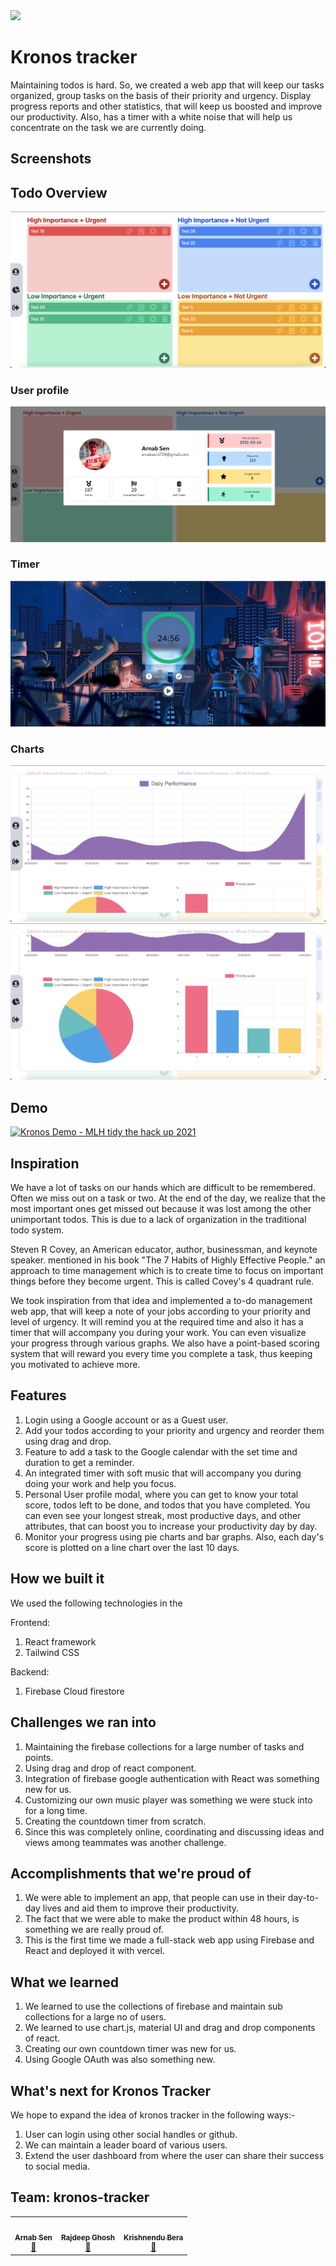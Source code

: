 <img src="https://socialify.git.ci/arnabsen1729/Kronos-Tracker/image?font=KoHo&language=1&owner=0&pattern=Brick%20Wall&stargazers=1&theme=Dark" >

# Kronos tracker

Maintaining todos is hard. So, we created a web app that will keep our tasks organized, group tasks on the basis of their priority and urgency. Display progress reports and other statistics, that will keep us boosted and improve our productivity. Also, has a timer with a white noise that will help us concentrate on the task we are currently doing.

## Screenshots
## Todo Overview

![todo-overview](./images/dashboard.png)



### User profile
![profile](images/profile.png)

### Timer
![timer](images/timer.png)

### Charts
![charts](images/graph1.png)
![charts](images/graph2.png)


## Demo

[![Kronos Demo - MLH tidy the hack up 2021](https://cdn.discordapp.com/attachments/722144870218858548/820571605733998602/KRONOS_1.png)](https://youtu.be/MmL0_774V1o "kronos-tracker Demo - MLH tidy-the-hack-up 2021")

## Inspiration

We have a lot of tasks on our hands which are difficult to be remembered. Often we miss out on a task or two. At the end of the day,  we realize that the most important ones get missed out because it was lost among the other unimportant todos. This is due to a lack of organization in the traditional todo system.

Steven R Covey, an American educator, author, businessman, and keynote speaker. mentioned in his book "The 7 Habits of Highly Effective People." an approach to time management which is to create time to focus on important things before they become urgent. This is called Covey's 4 quadrant rule.

We took inspiration from that idea and implemented a to-do management web app, that will keep a note of your jobs according to your priority and level of urgency. It will remind you at the required time and also it has a timer that will accompany you during your work. You can even visualize your progress through various graphs. We also have a point-based scoring system that will reward you every time you complete a task, thus keeping you motivated to achieve more.



## Features

1. Login using a Google account or as a Guest user.
2. Add your todos according to your priority and urgency and reorder them using drag and drop.
3. Feature to add a task to the Google calendar with the set time and duration to get a reminder.
4. An integrated timer with soft music that will accompany you during doing your work and help you focus.
5. Personal User profile modal, where you can get to know your total score, todos left to be done, and todos that you have completed. You can even see your longest streak, most productive days, and other attributes, that can boost you to increase your productivity day by day.
6. Monitor your progress using pie charts and bar graphs. Also, each day's score is plotted on a line chart over the last 10 days.

## How we built it
We used the following technologies in the

Frontend:
1. React framework
2. Tailwind CSS

Backend:
1. Firebase Cloud firestore

## Challenges we ran into

1. Maintaining the firebase collections for a large number of tasks and points.
2. Using drag and drop of react component.
3. Integration of firebase google authentication with React was something new for us.
4. Customizing our own music player was something we were stuck into for a long time.
5. Creating the countdown timer from scratch.
6. Since this was completely online, coordinating and discussing ideas and views among teammates was another challenge.

## Accomplishments that we're proud of

1. We were able to implement an app, that people can use in their day-to-day lives and aid them to improve their productivity.
2. The fact that we were able to make the product within 48 hours, is something we are really proud of.
3. This is the first time we made a full-stack web app using Firebase and React and deployed it with vercel.

## What we learned

1. We learned to use the collections of firebase and maintain sub collections for a large no of users.
2. We learned to use chart.js, material UI and drag and drop components of react.
3. Creating our own countdown timer was new for us.
4. Using Google OAuth was also something new.

## What's next for Kronos Tracker

We hope to expand the idea of kronos tracker in the following ways:-

1.  User can login using other social handles or github.
2.  We can maintain a leader board of various users.
3.  Extend the user dashboard from where the user can share their success to social media.


## Team: kronos-tracker

<table>
  <tr>
    <td align="center">
    <a href="https://arnabsen.rocks/">
    <img src="https://avatars1.githubusercontent.com/u/51032928?v=4" width="100px;" alt=""/>
    <br />
    <sub>
    <b>Arnab Sen</b></sub></a><br /><a href="https://github.com/arnabsen1729/WeCare/commits?author=arnabsen1729" title="Documentation">📖</a><td align="center"><a href="https://github.com/Rajdeep-G"><img src="https://avatars.githubusercontent.com/u/58541505?v=4" width="100px;" alt=""/><br /><sub><b>Rajdeep Ghosh</b></sub></a><br /><a href="https://github.com/arnabsen1729/WeCare/commits?author=Rajdeep-G" title="Documentation">📖</a></td></td>
    <td align="center"><a href="https://github.com/berakrishnendu36"><img src="https://avatars.githubusercontent.com/u/51166937?v=4" width="100px;" alt=""/><br /><sub><b>Krishnendu Bera</b></sub></a><br /><a href="https://github.com/arnabsen1729/WeCare/commits?author=berakrishnendu36" title="Documentation">📖</a></td>
    
  </tr>
</table>
